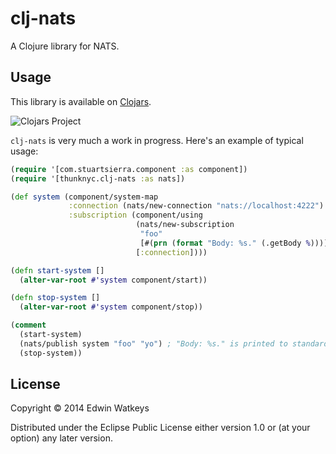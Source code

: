 # clj-nats

A Clojure library for NATS.

## Usage

This library is available on [Clojars](https://clojars.org/thunknyc.clj-nats).

![Clojars Project](http://clojars.org/thunknyc.clj-nats/latest-version.svg)

`clj-nats` is very much a work in progress. Here's an example of typical usage:

```clj
(require '[com.stuartsierra.component :as component])
(require '[thunknyc.clj-nats :as nats])

(def system (component/system-map
             :connection (nats/new-connection "nats://localhost:4222")
             :subscription (component/using
                            (nats/new-subscription
                             "foo"
                             [#(prn (format "Body: %s." (.getBody %)))])
                            [:connection])))

(defn start-system []
  (alter-var-root #'system component/start))

(defn stop-system []
  (alter-var-root #'system component/stop))

(comment
  (start-system)
  (nats/publish system "foo" "yo") ; "Body: %s." is printed to standard out.
  (stop-system))
```

## License

Copyright © 2014 Edwin Watkeys

Distributed under the Eclipse Public License either version 1.0 or (at
your option) any later version.
